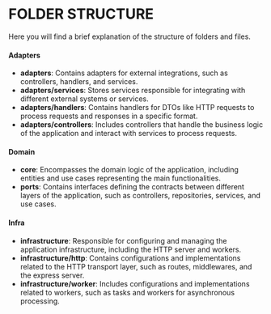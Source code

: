 # FOLDER STRUCTURE

Here you will find a brief explanation of the structure of folders and files.

#### Adapters

- **adapters**: Contains adapters for external integrations, such as controllers, handlers, and services.
- **adapters/services**: Stores services responsible for integrating with different external systems or services.
- **adapters/handlers**: Contains handlers for DTOs like HTTP requests to process requests and responses in a specific format.
- **adapters/controllers**: Includes controllers that handle the business logic of the application and interact with services to process requests.

#### Domain

- **core**: Encompasses the domain logic of the application, including entities and use cases representing the main functionalities.
- **ports**: Contains interfaces defining the contracts between different layers of the application, such as controllers, repositories, services, and use cases.

#### Infra

- **infrastructure**: Responsible for configuring and managing the application infrastructure, including the HTTP server and workers.
- **infrastructure/http**: Contains configurations and implementations related to the HTTP transport layer, such as routes, middlewares, and the express server.
- **infrastructure/worker**: Includes configurations and implementations related to workers, such as tasks and workers for asynchronous processing.